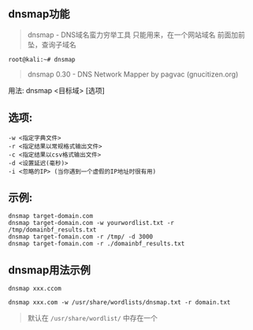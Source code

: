 ## dnsmap功能
> dnsmap - DNS域名蛮力穷举工具
> 只能用来，在一个网站域名 前面加前坠，查询子域名

`root@kali:~# dnsmap`

> dnsmap 0.30 - DNS Network Mapper by pagvac (gnucitizen.org)

用法: dnsmap <目标域> [选项]
## 选项:
```
-w <指定字典文件>
-r <指定结果以常规格式输出文件>
-c <指定结果以csv格式输出文件>
-d <设置延迟(毫秒)>
-i <忽略的IP> (当你遇到一个虚假的IP地址时很有用)
```

## 示例:
```
dnsmap target-domain.com
dnsmap target-domain.com -w yourwordlist.txt -r /tmp/domainbf_results.txt
dnsmap target-fomain.com -r /tmp/ -d 3000
dnsmap target-fomain.com -r ./domainbf_results.txt
```


## dnsmap用法示例

`dnsmap xxx.ccom`

` dnsmap xxx.com -w /usr/share/wordlists/dnsmap.txt -r domain.txt `

> 默认在 `/usr/share/wordlist/` 中存在一个

